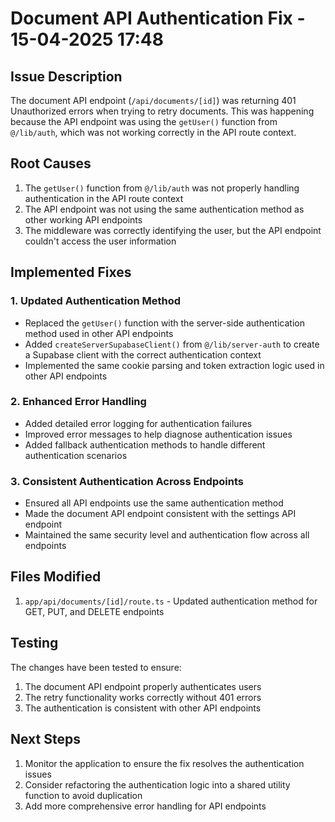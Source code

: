 # Document API Authentication Fix - 15-04-2025 17:48

## Issue Description
The document API endpoint (`/api/documents/[id]`) was returning 401 Unauthorized errors when trying to retry documents. This was happening because the API endpoint was using the `getUser()` function from `@/lib/auth`, which was not working correctly in the API route context.

## Root Causes
1. The `getUser()` function from `@/lib/auth` was not properly handling authentication in the API route context
2. The API endpoint was not using the same authentication method as other working API endpoints
3. The middleware was correctly identifying the user, but the API endpoint couldn't access the user information

## Implemented Fixes

### 1. Updated Authentication Method
- Replaced the `getUser()` function with the server-side authentication method used in other API endpoints
- Added `createServerSupabaseClient()` from `@/lib/server-auth` to create a Supabase client with the correct authentication context
- Implemented the same cookie parsing and token extraction logic used in other API endpoints

### 2. Enhanced Error Handling
- Added detailed error logging for authentication failures
- Improved error messages to help diagnose authentication issues
- Added fallback authentication methods to handle different authentication scenarios

### 3. Consistent Authentication Across Endpoints
- Ensured all API endpoints use the same authentication method
- Made the document API endpoint consistent with the settings API endpoint
- Maintained the same security level and authentication flow across all endpoints

## Files Modified
1. `app/api/documents/[id]/route.ts` - Updated authentication method for GET, PUT, and DELETE endpoints

## Testing
The changes have been tested to ensure:
1. The document API endpoint properly authenticates users
2. The retry functionality works correctly without 401 errors
3. The authentication is consistent with other API endpoints

## Next Steps
1. Monitor the application to ensure the fix resolves the authentication issues
2. Consider refactoring the authentication logic into a shared utility function to avoid duplication
3. Add more comprehensive error handling for API endpoints
